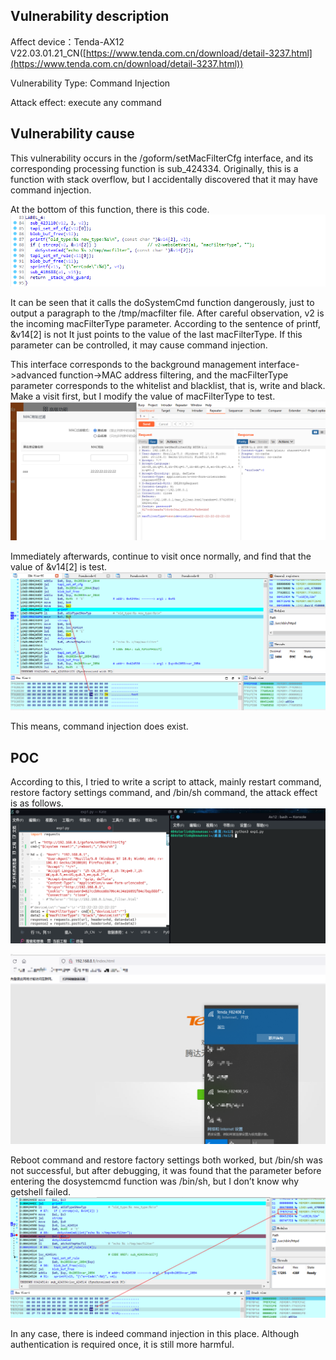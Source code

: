 ## Vulnerability description ##
Affect device：Tenda-AX12 V22.03.01.21_CN([https://www.tenda.com.cn/download/detail-3237.html](https://www.tenda.com.cn/download/detail-3237.html))

Vulnerability Type: Command Injection

Attack effect: execute any command

## Vulnerability cause ##
This vulnerability occurs in the /goform/setMacFilterCfg interface, and its corresponding processing function is sub_424334. Originally, this is a function with stack overflow, but I accidentally discovered that it may have command injection.

At the bottom of this function, there is this code.
![](./image/1.png)

It can be seen that it calls the doSystemCmd function dangerously, just to output a paragraph to the /tmp/macfilter file. After careful observation, v2 is the incoming macFilterType parameter. According to the sentence of printf, &v14[2] is not It just points to the value of the last macFilterType. If this parameter can be controlled, it may cause command injection.

This interface corresponds to the background management interface->advanced function->MAC address filtering, and the macFilterType parameter corresponds to the whitelist and blacklist, that is, write and black. Make a visit first, but I modify the value of macFilterType to test.
![](./image/2.png)

Immediately afterwards, continue to visit once normally, and find that the value of &v14[2] is test.
![](./image/3.png)

This means, command injection does exist.

## POC ##

According to this, I tried to write a script to attack, mainly restart command, restore factory settings command, and /bin/sh command, the attack effect is as follows.
![](./image/4.png)

![](./image/5.png)

Reboot command and restore factory settings both worked, but /bin/sh was not successful, but after debugging, it was found that the parameter before entering the dosystemcmd function was /bin/sh, but I don’t know why getshell failed.
![](./image/6.png)

In any case, there is indeed command injection in this place. Although authentication is required once, it is still more harmful.

